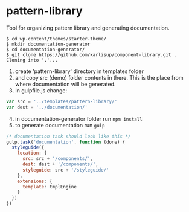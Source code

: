 # pattern-library
Tool for organizing pattern library and generating documentation.
```
$ cd wp-content/themes/starter-theme/
$ mkdir documentation-generator
$ cd documentation-generator/
$ git clone https://github.com/karlisup/component-library.git .
Cloning into '.'...
```

1. create 'pattern-library' directory in templates folder
2. and copy src (demo) folder contents in there.
This is the place from where documentation will be generated.
3. In gulpfile.js change:
```js
var src = '../templates/pattern-library/'
var dest = '../documentation/'
```
4. in documentation-generator folder run `npm install`
5. to generate documentation run `gulp`

```js
/* documentation task should look like this */
gulp.task('documentation', function (done) {
  styleguide({
    location: {
      src: src + '/components/',
      dest: dest + '/components/',
      styleguide: src + '/styleguide/'
    },
    extensions: {
      template: tmplEngine
    }
  })
})
```
